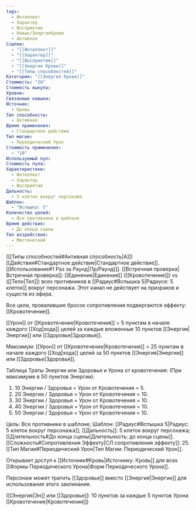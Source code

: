 ```yaml
---
tags:
  - Интеллект
  - Характер
  - Восприятие
  - Навык/ЭнергияКрови
  - Активная
Ссылки:
  - "[[Интеллект]]"
  - "[[Характер]]"
  - "[[Восприятие]]"
  - "[[Энергия Крови]]"
  - "[[Типы способностей]]"
Категория: "[[Энергия Крови]]"
Стоимость: "20"
Стоимость выкупа: 
Уровни: 
Связанные навыки: 
Источник:
  - Кровь
Тип способности:
  - Активная
Время применения:
  - Стандартное действие
Тип магии:
  - Периодический Урон
Стоимость применения:
  - "10"
Используемый пул: 
Стоимость пула: 
Характеристики:
  - Интеллект
  - Характер
  - Восприятие
Дальность:
  - 5 клеток вокруг персонажа
Шаблон:
  - "Вспышка: 5"
Количество целей:
  - Все противники в шаблоне
Время действия:
  - До конца сцены
Тип воздействия:
  - Мистический
---
```

([[Типы способностей#Активная способность|А]]) [[Действия#Стандартное действие|Стандартное действие]]. [[Использование#1 Раз за Раунд|(1р/Раунд)]]. [[Встречная проверка|Встречная проверка]]: [[Единение|Единения]] ([[Кровотечение]]) vs ([[Тело|Тел]]) всех противников в [[Радиус#Вспышка 5|Радиусе: 5 клеток]] вокруг персонажа. Этот канал не действует на призраков и существ из эфира.

Все цели, провалившие бросок сопротивления подвергаются эффекту: [[Кровотечение]].

[[Урон]] от [[Кровотечение|Кровотечения]] = 5 пунктам в начале каждого [[Ход|хода]] целей за каждые вложенные 10 пунктов [[Энергия|Энергии]] или [[Здоровье|Здоровья]].

Максимум: [[Урон]] от [[Кровотечение|Кровотечения]] = 25 пунктам в начале каждого [[Ход|хода]] целей за 50 пунктов [[Энергия|Энергии]] или [[Здоровье|Здоровья]].

Таблица Траты Энергии или Здоровья и Урона от кровотечения:
(При максимуме в 50 пунктов Энергии):

1. 10 Энергии / Здоровья = Урон от Кровотечения = 5.
2. 20 Энергии / Здоровья = Урон от Кровотечения = 10.
3. 30 Энергии / Здоровья = Урон от Кровотечения = 10. 
4. 40 Энергии / Здоровья = Урон от Кровотечения = 10. 
5. 50 Энергии / Здоровья = Урон от Кровотечения = 10.

Цель: Все противники в шаблоне; Шаблон: [[Радиус#Вспышка 5|Радиус: 5 клеток вокруг персонажа]]; [[Дальность]]: 5 клеток вокруг персонажа; [[Длительность#До конца сцены|Длительность: до конца сцены]]. 
[[Сложность#Cопротивления Эффекту|СЛ сопротивления эффекту]]: 25. [[Тип Магии#Периодический Урон|Тип Магии: Периодический Урон]]. 

Открывает доступ к [[Источник#Кровь|Источнику: Кровь]] для всех [[Формы Периодического Урона|Форм Периодического Урона]].

Персонаж может тратить [[Здоровье]] вместо [[Энергия|Энергии]] для использования этого заклинания.

([[Энергия|Эн]] или [[Здоровье]]: 10 пунктов за каждые 5 пунктов Урона [[Кровотечение|Кровотечения]])